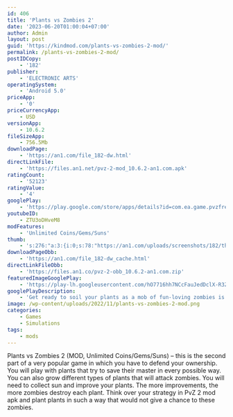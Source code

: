 ```yaml
---
id: 406
title: 'Plants vs Zombies 2'
date: '2023-06-20T01:00:04+07:00'
author: Admin
layout: post
guid: 'https://kindmod.com/plants-vs-zombies-2-mod/'
permalink: /plants-vs-zombies-2-mod/
postIDCopy:
    - '182'
publisher:
    - 'ELECTRONIC ARTS'
operatingSystem:
    - 'Android 5.0'
priceApp:
    - '0'
priceCurrencyApp:
    - USD
versionApp:
    - 10.6.2
fileSizeApp:
    - 756.5Mb
downloadPage:
    - 'https://an1.com/file_182-dw.html'
directLinkFile:
    - 'https://files.an1.net/pvz-2-mod_10.6.2-an1.com.apk'
ratingCount:
    - '52123'
ratingValue:
    - '4'
googlePlay:
    - 'https://play.google.com/store/apps/details?id=com.ea.game.pvzfree_row'
youtubeID:
    - ZTU3oDHveM8
modFeatures:
    - 'Unlimited Coins/Gems/Suns'
thumb:
    - 's:276:"a:3:{i:0;s:78:"https://an1.com/uploads/screenshots/182/thumbs/plants-vs-zombies-2-798609.webp";i:1;s:78:"https://an1.com/uploads/screenshots/182/thumbs/plants-vs-zombies-2-102849.webp";i:2;s:78:"https://an1.com/uploads/screenshots/182/thumbs/plants-vs-zombies-2-105136.webp";}";'
downloadPageObb:
    - 'https://an1.com/file_182-dw_cache.html'
directLinkFileObb:
    - 'https://files.an1.co/pvz-2-obb_10.6.2-an1.com.zip'
featuredImageGooglePlay:
    - 'https://play-lh.googleusercontent.com/hO7716hh7NCcFauJedDclX-R3Zh9JmbSs8AUU6TP2edGVILlZM7gmyt_8WPCZELiPQA'
googlePlayDescription:
    - 'Get ready to soil your plants as a mob of fun-loving zombies is about to invade your home. Use your arsenal of 49 zombie-zapping plants — peashooters, wall-nuts, cherry bombs and more — to mulchify 26 types of zombies before they break down your door.This app offers in-app purchases. You may disable in-app purchasing using your device settings.WINNER OF OVER 30 GAME OF THE YEAR AWARDS*.'
image: /wp-content/uploads/2022/11/plants-vs-zombies-2-mod.png
categories:
    - Games
    - Simulations
tags:
    - mods
---
```


Plants vs Zombies 2 (MOD, Unlimited Coins/Gems/Suns) – this is the second part of a very popular game in which you have to defend your ownership. You will play with plants that try to save their master in every possible way. You can also grow different types of plants that will attack zombies. You will need to collect sun and improve your plants. The more improvements, the more zombies destroy each plant. Think over your strategy in PvZ 2 mod apk and plant plants in such a way that would not give a chance to these zombies.